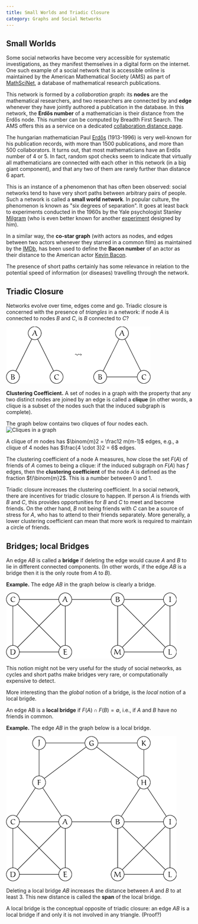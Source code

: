 ```yaml
---
title: Small Worlds and Triadic Closure
category: Graphs and Social Networks
---
```


## Small Worlds

Some social networks have become very accessible for systematic
investigations, as they manifest themselves in a digital form on the
internet.  One such example of a social network that is accessible
online is maintained by the American Mathematical Society (AMS) as
part of [MathSciNet], a database of mathematical research publications.

This network is formed by a _collaboration graph_: its **nodes** are
the mathematical researchers, and two researchers are connected by and **edge**
whenever they have jointly authored a publication in the database.
In this network, the **Erdős number** of a mathematician is their
distance from the Erdős node.   This number can be computed by Breadth First Search.  The AMS offers this as a service on a dedicated
[collaboration distance page].

The hungarian mathematician Paul [Erdős] (1913-1996) is very
well-known for his publication records, with more than 1500
publications, and more than 500 collaborators.  It turns out, that
most mathematicians have an Erdős number of 4 or 5.  In fact,
random spot checks seem to indicate that virtually all mathematicians
are connected
with each other in this network (in a big giant component),
and that any two of them are rarely further than distance 6 apart.

This is an instance of a phenomenon that has often been observed:
social networks tend to have very short paths between arbitrary pairs of
people.  Such a network is called a **small world network**.
In popular culture, the phenomenon is known as "six degrees of separation".
It goes at least back to experiments conducted in the 1960s
by the Yale psychologist Stanley [Milgram] (who is even better known
for another [experiment] designed by him).

In a similar way, the **co-star graph** (with actors as nodes, and edges
between two actors whenever they starred in a common film) as
maintained by the [IMDb], has been used to define the **Bacon number**
of an actor as their distance to the American actor [Kevin Bacon].

The presence of short paths certainly has some relevance in relation
to the potential speed of information (or diseases) travelling through
the network.

## Triadic Closure

Networks evolve over time, edges come and go.  Triadic closure
is concerned with the presence of _triangles_ in a network:
if node $A$ is connected to nodes $B$ and $C$, is $B$ connected to $C$?

![triadic]

**Clustering Coefficient.**
A set of nodes in a graph with the property that
any two distinct nodes are joined by an edge is called
a **clique** (in other words, a clique is a subset of the nodes
such that the induced subgraph is complete).

The graph below contains two cliques of four nodes each.
![Cliques in a graph][cliques]

A clique of $m$ nodes has $\binom{m}2 = \frac12 m(m-1)$ edges,
e.g., a clique of $4$ nodes has $\frac{4 \cdot 3}2  = 6$
edges.

The clustering coefficient of a node A measures, how close
the set $F(A)$ of friends of $A$ comes to being a clique:
if the induced subgraph on $F(A)$ has $f$ edges, then the
**clustering coefficient** of the node $A$ is defined as the fraction
$f/\binom{m}2$.
This is a number between $0$ and $1$.

Triadic closure increases the clustering coefficient.  In a social
network, there are incentives for triadic closure to happen.  If
person $A$ is friends with $B$ and $C$, this provides opportunities for $B$
and $C$ to meet and become friends.  On the other hand, $B$ not being
friends with $C$ can be a source of stress for $A$, who has to attend to
their friends separately.  More generally, a lower clustering
coefficient can mean that more work is required to maintain a circle
of friends.

## Bridges; local Bridges

An edge $AB$ is called a **bridge** if deleting the edge would cause $A$
and $B$ to lie in different connected components.  (In other words, if
the edge $AB$ is a bridge then it is the only route from $A$ to $B$).

**Example.**  The edge $AB$ in the graph below is clearly a bridge.

![picture0]


This notion might not be very useful for the study of social networks,
as cycles and short paths make bridges very rare, or computationally
expensive to detect.

More interesting than the _global_ notion of a bridge, is the
_local_ notion of a local brigde.

An edge AB is a **local bridge** if $F(A) \cap F(B) = \emptyset$,
i.e., if $A$ and $B$ have no friends in common.

**Example.**  The edge $AB$ in the graph below is a local bridge.

![picture1]

Deleting a local bridge $AB$ increases the distance between
$A$ and $B$ to at least 3.
This new distance is called the **span** of the local bridge.

A local bridge is the conceptual opposite of triadic closure:
an edge $AB$ is a local bridge if and only it is not involved in
any triangle.  (Proof?)


[triadic]: /images/triadic.png
[picture0]: /images/picture0.png
[picture1]: /images/picture1.png
[MathSciNet]: http://www.ams.org/mathscinet
[collaboration distance page]: http://www.ams.org/mathscinet/collaborationDistance.html
[Erdős]: https://en.wikipedia.org/wiki/Paul_Erd%C5%91s
[Milgram]: https://en.wikipedia.org/wiki/Small-world_experiment
[experiment]: https://en.wikipedia.org/wiki/Milgram_experiment
[IMDb]: http://www.imdb.com/
[Kevin Bacon]: https://en.wikipedia.org/wiki/Kevin_Bacon
[cliques]: https://upload.wikimedia.org/wikipedia/commons/d/d0/VR_complex.svg
